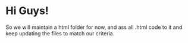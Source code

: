 # Hi Guys!

So we will maintain a html folder for now, and ass all .html code to it and keep updating the files to match our criteria.
